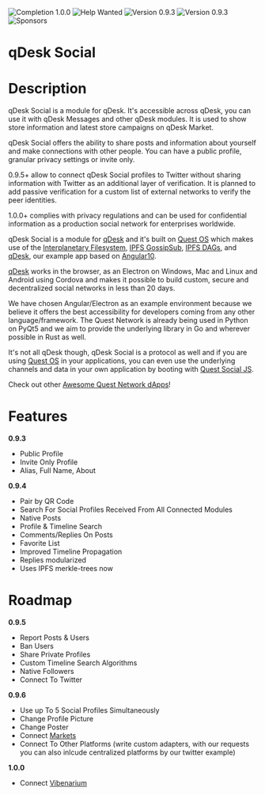 ![Completion 1.0.0](https://img.shields.io/badge/completion%20v1.0.0-9%25-red) ![Help Wanted](https://img.shields.io/badge/%20-help--wanted-%23159818) ![Version 0.9.3](https://img.shields.io/badge/version-0.9.4-green) ![Version 0.9.3](https://img.shields.io/badge/version-v0.9.5-blue) ![Sponsors](https://img.shields.io/badge/sponsors-0-red)

# qDesk Social

# Description

qDesk Social is a module for qDesk. It's accessible across qDesk, you can use it with qDesk Messages and other qDesk modules. It is used to show store information and latest store campaigns on qDesk Market. 

qDesk Social offers the ability to share posts and information about yourself and make connections with other people. You can have a public profile, granular privacy settings or invite only. 

0.9.5+ allow to connect qDesk Social profiles to Twitter without sharing information with Twitter as an additional layer of verification. It is planned to add passive verification for a custom list of external networks to verify the peer identities.

1.0.0+ complies with privacy regulations and can be used for confidential information as a production social network for enterprises worldwide.

qDesk Social is a module for [qDesk](qDesk) and it's built on [Quest OS](quest-os-js) which makes use of the [Interplanetary Filesystem](https://ipfs.io), [IPFS GossipSub](https://blog.ipfs.io/2020-05-20-gossipsub-v1.1/), [IPFS DAGs](https://docs.ipfs.io/concepts/merkle-dag/), and [qDesk](qDesk), our example app based on [Angular10](https://angular.io/).

[qDesk](qDesk) works in the browser, as an Electron on Windows, Mac and Linux and Android using Cordova and makes it possible to build custom, secure and decentralized social networks in less than 20 days.

We have chosen Angular/Electron as an example environment because we believe it offers the best accessibility for developers coming from any other language/framework. The Quest Network is already being used in Python on PyQt5 and we aim to provide the underlying library in Go and wherever possible in Rust as well.

It's not all qDesk though, qDesk Social is a protocol as well and if you are using [Quest OS](quest-os-js) in your applications, you can even use the underlying channels and data in your own application by booting with [Quest Social JS](quest-social-js).

Check out other [Awesome Quest Network dApps](https://github.com/QuestNetwork/awesome/blob/master/README.md)!

# Features

**0.9.3**
- Public Profile
- Invite Only Profile
- Alias, Full Name, About

**0.9.4**
- Pair by QR Code
- Search For Social Profiles Received From All Connected Modules
- Native Posts
- Profile & Timeline Search
- Comments/Replies On Posts
- Favorite List
- Improved Timeline Propagation 
- Replies modularized
- Uses IPFS merkle-trees now

# Roadmap

**0.9.5**
- Report Posts & Users
- Ban Users
- Share Private Profiles 
- Custom Timeline Search Algorithms
- Native Followers
- Connect To Twitter

**0.9.6**
- Use up To 5 Social Profiles Simultaneously 
- Change Profile Picture
- Change Poster
- Connect [Markets](qd-market-ts)
- Connect To Other Platforms (write custom adapters, with our requests you can also inlcude centralized platforms by our twitter example)


**1.0.0**
- Connect [Vibenarium](https://github.com/Vibenarium/vibenarium-platform)
